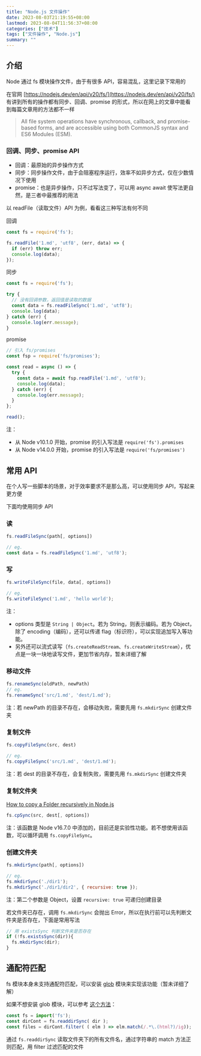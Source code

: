 ```yaml
---
title: "Node.js 文件操作"
date: 2023-08-03T21:19:55+08:00
lastmod: 2023-08-04T11:56:37+08:00
categories: ["技术"]
tags: ["文件操作", "Node.js"]
summary: ""
---
```


## 介绍

Node 通过 fs 模块操作文件，由于有很多 API，容易混乱，这里记录下常用的

在官网 [https://nodejs.dev/en/api/v20/fs/](https://nodejs.dev/en/api/v20/fs/) 有讲到所有的操作都有同步、回调、promise 的形式，所以在网上的文章中能看到每篇文章用的方法都不一样

> All file system operations have synchronous, callback, and promise-based forms, and are accessible using both CommonJS syntax and ES6 Modules (ESM).

### 回调、同步、promise API

- 回调：最原始的异步操作方式
- 同步：同步操作文件，由于会阻塞程序运行，效率不如异步方式，仅在少数情况下使用
- promise：也是异步操作，只不过写法变了，可以用 async await 使写法更自然，是三者中最推荐的用法

以 readFile（读取文件）API 为例，看看这三种写法有何不同

回调

```js
const fs = require('fs');

fs.readFile('1.md', 'utf8', (err, data) => {
  if (err) throw err;
  console.log(data);
});
```

同步

```js
const fs = require('fs');

try {
  // 没有回调参数，返回值是读取的数据
  const data = fs.readFileSync('1.md', 'utf8');
  console.log(data);
} catch (err) {
  console.log(err.message);
}
```

promise

```js
// 引入 fs/promises
const fsp = require('fs/promises');

const read = async () => {
  try {
    const data = await fsp.readFile('1.md', 'utf8');
    console.log(data);
  } catch (err) {
    console.log(err.message);
  }
};

read();
```

注：
- 从 Node v10.1.0 开始，promise 的引入写法是 `require('fs').promises`
- 从 Node v14.0.0 开始，promise 的引入写法是 `require('fs/promises')`

## 常用 API

在个人写一些脚本的场景，对于效率要求不是那么高，可以使用同步 API，写起来更方便

下面均使用同步 API

### 读

```js
fs.readFileSync(path[, options])

// eg.
const data = fs.readFileSync('1.md', 'utf8');
```

### 写

```js
fs.writeFileSync(file, data[, options])

// eg.
fs.writeFileSync('1.md', 'hello world');
```

注：
- options 类型是 `String | Object`。若为 String，则表示编码。若为 Object，除了 encoding（编码），还可以传递 flag（标识符），可以实现追加写入等功能。
- 另外还可以流式读写（`fs.createReadStream`、`fs.createWriteStream`），优点是一块一块地读写文件，更加节省内存，暂未详细了解

### 移动文件

```js
fs.renameSync(oldPath, newPath)
// eg.
fs.renameSync('src/1.md', 'dest/1.md');
```

注：若 newPath 的目录不存在，会移动失败，需要先用 `fs.mkdirSync` 创建文件夹

### 复制文件

```js
fs.copyFileSync(src, dest)

// eg.
fs.copyFileSync('src/1.md', 'dest/1.md');
```

注：若 dest 的目录不存在，会复制失败，需要先用 `fs.mkdirSync` 创建文件夹

### 复制文件夹

[How to copy a Folder recursively in Node.js](https://bobbyhadz.com/blog/copy-folder-recursively-in-node-js)

```js
fs.cpSync(src, dest[, options])
```

注：该函数是 Node v16.7.0 中添加的，目前还是实验性功能。若不想使用该函数，可以循环调用 `fs.copyFileSync`。

### 创建文件夹

```js
fs.mkdirSync(path[, options])

// eg.
fs.mkdirSync('./dir1');
fs.mkdirSync('./dir1/dir2', { recursive: true });
```

注：第二个参数是 Object，设置 `recursive: true` 可递归创建目录

若文件夹已存在，调用 `fs.mkdirSync` 会抛出 Error，所以在执行前可以先判断文件夹是否存在，下面是常用写法

```js
// 用 existsSync 判断文件夹是否存在
if (!fs.existsSync(dir)){
  fs.mkdirSync(dir);
}
```

## 通配符匹配

fs 模块本身未支持通配符匹配，可以安装 [glob](https://github.com/isaacs/node-glob) 模块来实现该功能（暂未详细了解）

如果不想安装 glob 模块，可以参考 [这个方法](https://stackoverflow.com/a/42734993)：

```js
const fs = import('fs');
const dirCont = fs.readdirSync( dir );
const files = dirCont.filter( ( elm ) => elm.match(/.*\.(html?)/ig));
```

通过 `fs.readdirSync` 读取文件夹下的所有文件名，通过字符串的 match 方法正则匹配，用 filter 过滤匹配的文件
